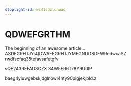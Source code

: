 ```yaml
---
stoplight-id: wc41sdzluhwad
---
```


# QDWEFGRTHM

The beginning of an awesome article...
ASDFGRHTJYsQDWAFEGRHTJYMFGNDGSDFWRedwcaSZ 
rwdfscfaq35tefavsafetgfv

sQE243REFADSCZX
34W5ER6T78Y9U0IP


baeg4yiuwgebskjdglnowi4hty90pigjek;bld.z 
